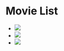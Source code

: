 # Movie List

- ![](https://raw.githubusercontent.com/f3l1x/codecamp16/master/01/docs/movielist.png)
- ![](https://raw.githubusercontent.com/f3l1x/codecamp16/master/01/docs/moviedetail.png)
- ![](https://raw.githubusercontent.com/f3l1x/codecamp16/master/01/docs/settings.png)
